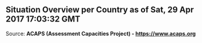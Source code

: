 ## Situation Overview per Country as of Sat, 29 Apr 2017 17:03:32 GMT

Source: **ACAPS (Assessment Capacities Project) - https://www.acaps.org**